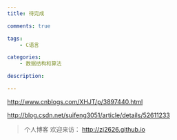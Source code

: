 ```yaml
---
title: 待完成

comments: true    

tags: 
    - C语言

categories: 
    - 数据结构和算法

description: 

---
```

http://www.cnblogs.com/XHJT/p/3897440.html

http://blog.csdn.net/suifeng3051/article/details/52611233
        
        




> 个人博客 欢迎来访： http://zj2626.github.io